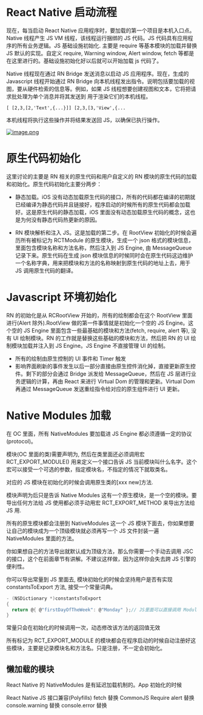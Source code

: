# React Native 启动流程

现在，每当启动 React Native 应用程序时，要加载的第一个项目是本机入口点。Native 线程产生 JS VM 线程，该线程运行捆绑的 JS 代码。JS 代码具有应用程序的所有业务逻辑。JS 基础设施初始化. 主要是 require 等基本模块的加载并替换 JS 默认的实现。自定义 require, Warning window, Alert window, fetch 等都是在这里进行的。基础设施初始化好以后就可以开始加载 js 代码了。

Native 线程现在通过 RN Bridge 发送消息以启动 JS 应用程序。现在，生成的 Javascript 线程开始通过 RN Bridge 向本机线程发出指令。说明包括要加载的视图，要从硬件检索的信息等。例如，如果 JS 线程想要创建视图和文本，它将把请求批处理为单个消息并将其发送到 用于渲染它们的本机线程。

```
[ [2,3,[2,'Text',{...}]] [2,3,[3,'View',{...
```

本机线程将执行这些操作并将结果发送回 JS，以确保已执行操作。

[![image.png](https://i.postimg.cc/9QjzFSDM/image.png)](https://postimg.cc/fJBM88jn)

# 原生代码初始化

这里讨论的主要是 RN 相关的原生代码和用户自定义的 RN 模块的原生代码的加载和初始化。原生代码初始化主要分两步：

- 静态加载。iOS 没有动态加载原生代码的接口，所有的代码都在编译的初期就已经编译为静态代码并且链接好，程序启动的时候所有的原生代码都会加载好。这是原生代码的静态加载，iOS 里面没有动态加载原生代码的概念，这也是为何没有静态代码热更新的原因。

- RN 模块解析和注入 JS。这是加载的第二步。在 RootView 初始化的时候会遍历所有被标记为 RCTModule 的原生模块，生成一个 json 格式的模块信息，里面包含模块名称和方法名称，然后注入到 JS Engine, 由 MessageQueue 记录下来。原生代码在生成 json 模块信息的时候同时会在原生代码这边维护一个名称字典，用来把模块和方法的名称映射到原生代码的地址上去，用于 JS 调用原生代码的翻译。

# Javascript 环境初始化

RN 的初始化是从 RCRootView 开始的，所有的绘制都会在这个 RootView 里面进行(Alert 除外).RootView 做的第一件事情就是初始化一个空的 JS Engine。这个空的 JS Engine 里面包含一些最基础的模块和方法(fetch, require, alert 等), 没有 UI 绘制模块。RN 的工作就是替换这些基础的模块和方法，然后把 RN 的 UI 绘制模块加载并注入到 JS Engine。JS Engine 不直接管理 UI 的绘制。

- 所有的绘制由原生控制的 UI 事件和 Timer 触发
- 影响界面刷新的事件发生以后一部分直接由原生控件消化掉，直接更新原生控件。剩下的部分会通过 Bridge 派发给 MessageQueue，然后在 JS 层进行业务逻辑的计算，再由 React 来进行 Virtual Dom 的管理和更新。Virtual Dom 再通过 MessageQueue 发送重绘指令给对应的原生组件进行 UI 更新。

# Native Modules 加载

在 OC 里面，所有 NativeModules 要加载进 JS Engine 都必须遵循一定的协议(protocol)。

模块(OC 里面的类)需要声明为<RCTBridgeModule>, 然后在类里面还必须调用宏 RCT_EXPORT_MODULE() 用来定义一个接口告诉 JS 当前模块叫什么名字。这个宏可以接受一个可选的参数，指定模块名，不指定的情况下就取类名。

对应的 JS 模块在初始化的时候会调用原生类的[xxx new]方法.

模块声明为<RCTBridgeModule>后只是告诉 Native Modules 这有一个原生模块，是一个空的模块。要导出任何方法给 JS 使用都必须手动用宏 RCT_EXPORT_METHOD 来导出方法给 JS 用.

所有的原生模块都会注册到 NativeModules 这一个 JS 模块下面去，你如果想要让自己的模块成为一个顶级模块就必须再写一个 JS 文件封装一遍 NativeModules 里面的方法。

你如果想自己的方法导出就默认成为顶级方法，那么你需要一个手动去调用 JSC 的接口，这个在前面章节有讲解。不建议这样做，因为这样你会失去跨 JS 引擎的便利性。

你可以导出常量到 JS 里面去, 模块初始化的时候会坚持用户是否有实现 constantsToExport 方法, 接受一个常量词典。

```c
- (NSDictionary *)constantsToExport
{
  return @{ @"firstDayOfTheWeek": @"Monday" };// JS里面可以直接调用 ModuleName.firstDayOfTheWeek获取这个常量
}
```

常量只会在初始化的时候调用一次，动态修改该方法的返回值无效

所有标记为 RCT_EXPORT_MODULE 的模块都会在程序启动的时候自动注册好这些模块，主要是记录模块名和方法名。只是注册，不一定会初始化。

## 懒加载的模块

React Native 的 NativeModules 是有延迟加载机制的。App 初始化的时候

React Native JS 接口兼容(Polyfills)
fetch 替换
CommonJS Require
alert 替换
console.warning 替换
console.error 替换
